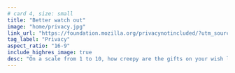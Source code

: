 ```yaml
---
# card 4, size: small
title: "Better watch out"
image: "home/privacy.jpg"
link_url: "https://foundation.mozilla.org/privacynotincluded/?utm_source=www.mozilla.org&utm_medium=referral&utm_campaign=homepage&utm_content=card"
tag_label: "Privacy"
aspect_ratio: "16-9"
include_highres_image: true
desc: "On a scale from 1 to 10, how creepy are the gifts on your wish list this year?"
---
```

